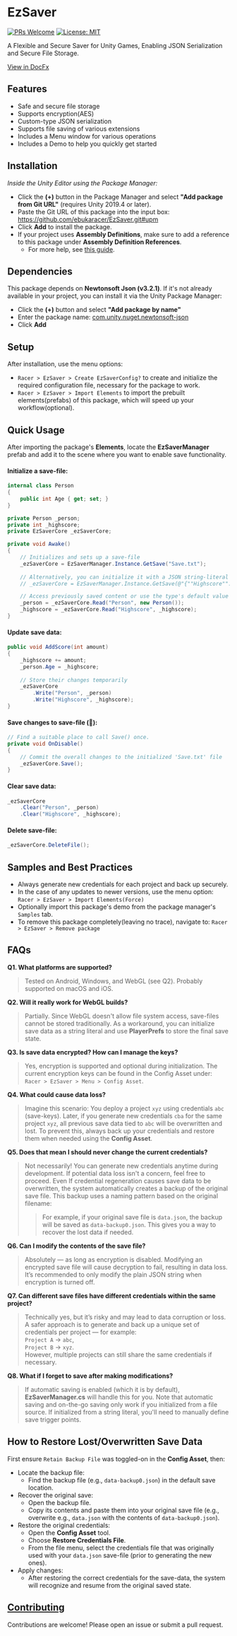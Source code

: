 # EzSaver 
[![PRs Welcome](https://img.shields.io/badge/PRs-welcome-blue)](http://makeapullrequest.com) [![License: MIT](https://img.shields.io/badge/License-MIT-blue)](https://ebukaracer.github.io/ebukaracer/md/LICENSE.html)

A Flexible and Secure Saver for Unity Games, Enabling JSON Serialization and Secure File Storage.

 [View in DocFx](https://ebukaracer.github.io/EzSaver)
## Features
- Safe and secure file storage
- Supports encryption(AES)
- Custom-type JSON serialization
- Supports file saving of various extensions
- Includes a Menu window for various operations
- Includes a Demo to help you quickly get started

## Installation
_Inside the Unity Editor using the Package Manager:_
- Click the **(+)** button in the Package Manager and select **"Add package from Git URL"** (requires Unity 2019.4 or later).
-  Paste the Git URL of this package into the input box: https://github.com/ebukaracer/EzSaver.git#upm
-  Click **Add** to install the package.
-  If your project uses **Assembly Definitions**, make sure to add a reference to this package under **Assembly Definition References**. 
    - For more help, see [this guide](https://ebukaracer.github.io/ebukaracer/md/SETUPGUIDE.html).

## Dependencies
This package depends on **Newtonsoft Json (v3.2.1)**. If it's not already available in your project, you can install it via the Unity Package Manager:
- Click the **(+)** button and select **"Add package by name"**
- Enter the package name: [com.unity.nuget.newtonsoft-json](https://docs.unity3d.com/Packages/com.unity.nuget.newtonsoft-json@3.2/changelog/CHANGELOG.html)
-  Click **Add**

## Setup
After installation, use the menu options:
- `Racer > EzSaver > Create EzSaverConfig?` to create and initialize the required configuration file, necessary for the package to work.
- `Racer > EzSaver > Import Elements` to import the prebuilt elements(prefabs) of this package, which will speed up your workflow(optional).
## Quick Usage
After importing the package's **Elements**, locate the **EzSaverManager** prefab and add it to the scene where you want to enable save functionality.
#### Initialize a save-file:
``` csharp
internal class Person  
{  
    public int Age { get; set; }  
}

private Person _person;
private int _highscore;
private EzSaverCore _ezSaverCore;

private void Awake()    
{  
    // Initializes and sets up a save-file  
    _ezSaverCore = EzSaverManager.Instance.GetSave("Save.txt");  
      
    // Alternatively, you can initialize it with a JSON string-literal  
    // _ezSaverCore = EzSaverManager.Instance.GetSave(@"{""Highscore"": 1}", isJsonStringLiteral: true);

    // Access previously saved content or use the type's default value  
    _person = _ezSaverCore.Read("Person", new Person());  
    _highscore = _ezSaverCore.Read("Highscore", _highscore);  
}
```

#### Update save data: 
``` csharp
public void AddScore(int amount)  
{
	_highscore += amount;  
	_person.Age = _highscore;
	
	// Store their changes temporarily
	_ezSaverCore  
	    .Write("Person", _person)  
	    .Write("Highscore", _highscore);
}
```

#### Save changes to save-file (📌):
``` csharp
// Find a suitable place to call Save() once.
private void OnDisable()  
{
	// Commit the overall changes to the initialized 'Save.txt' file
	_ezSaverCore.Save();
}
```

#### Clear save data:
``` csharp
_ezSaverCore  
    .Clear("Person", _person)  
    .Clear("Highscore", _highscore);
```

#### Delete save-file:
``` csharp
_ezSaverCore.DeleteFile();
```

## Samples and Best Practices
- Always generate new credentials for each project and back up securely.
- In the case of any updates to newer versions, use the menu option: `Racer > EzSaver > Import Elements(Force)` 
- Optionally import this package's demo from the package manager's `Samples` tab.
- To remove this package completely(leaving no trace), navigate to: `Racer > EzSaver > Remove package`

## FAQs
**Q1. What platforms are supported?**
> Tested on Android, Windows, and WebGL (see Q2). Probably supported on macOS and iOS.

**Q2. Will it really work for WebGL builds?**
> Partially. Since WebGL doesn't allow file system access, save-files cannot be stored traditionally. As a workaround, you can initialize save data as a string literal and use **PlayerPrefs** to store the final save state.

**Q3. Is save data encrypted? How can I manage the keys?**
> Yes, encryption is supported and optional during initialization. The current encryption keys can be found in the Config Asset under:  
> `Racer > EzSaver > Menu > Config Asset`.

**Q4. What could cause data loss?**
> Imagine this scenario: You deploy a project `xyz` using credentials `abc` (save-keys). Later, if you generate new credentials `cba` for the same project `xyz`, all previous save data tied to `abc` will be overwritten and lost. To prevent this, always back up your credentials and restore them when needed using the **Config Asset**. 

**Q5. Does that mean I should never change the current credentials?**
> Not necessarily! You can generate new credentials anytime during development. If potential data loss isn't a concern, feel free to proceed. Even If credential regeneration causes save data to be overwritten, the system automatically creates a backup of the original save file. This backup uses a naming pattern based on the original filename: 
> >For example, if your original save file is `data.json`, the backup will be saved as `data-backup0.json`. 
> This gives you a way to recover the lost data if needed.

**Q6. Can I modify the contents of the save file?**
> Absolutely — as long as encryption is disabled. Modifying an encrypted save file will cause decryption to fail, resulting in data loss. It’s recommended to only modify the plain JSON string when encryption is turned off.

**Q7. Can different save files have different credentials within the same project?**
> Technically yes, but it’s risky and may lead to data corruption or loss. A safer approach is to generate and back up a unique set of credentials per project — for example:  
> `Project A` → `abc`,  
> `Project B` → `xyz`.  
> However, multiple projects can still share the same credentials if necessary.

**Q8. What if I forget to save after making modifications?**
> If automatic saving is enabled (which it is by default), **EzSaverManager.cs** will handle this for you. Note that automatic saving and on-the-go saving only work if you initialized from a file source. If initialized from a string literal, you'll need to manually define save trigger points.

## How to Restore Lost/Overwritten Save Data
First ensure `Retain Backup File` was toggled-on in the **Config Asset**, then:
- Locate the backup file:  
    - Find the backup file (e.g., `data-backup0.json`) in the default save location.
- Recover the original save:
    - Open the backup file.
    - Copy its contents and paste them into your original save file (e.g., overwrite e.g., `data.json` with the contents of `data-backup0.json`).
- Restore the original credentials:
    - Open the **Config Asset** tool.
    - Choose **Restore Credentials File**.
    - From the file menu, select the credentials file that was originally used with your `data.json` save-file (prior to generating the new ones).
- Apply changes:  
    - After restoring the correct credentials for the save-data, the system will recognize and resume from the original saved state.
  
## [Contributing](https://ebukaracer.github.io/ebukaracer/md/CONTRIBUTING.html) 
Contributions are welcome! Please open an issue or submit a pull request.